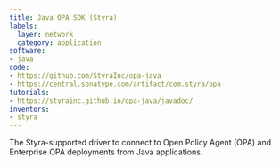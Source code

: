 ```yaml
---
title: Java OPA SDK (Styra)
labels:
  layer: network
  category: application
software:
- java
code:
- https://github.com/StyraInc/opa-java
- https://central.sonatype.com/artifact/com.styra/opa
tutorials:
- https://styrainc.github.io/opa-java/javadoc/
inventors:
- styra
---
```


The Styra-supported driver to connect to Open Policy Agent (OPA) and Enterprise OPA deployments from Java applications.
